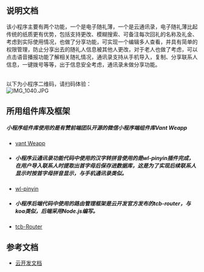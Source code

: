 

<a name="hvnnT"></a>
## 说明文档
该小程序主要有两个功能，一个是电子随礼薄，一个是云通讯录，电子随礼薄比起传统的纸质更有优势，包括支持更改、模糊搜索、可备注每次回礼的名称及礼金、	考虑到实际使用情况，也做了分享功能，可实现一个编辑多人查看，并具有简单的权限管理，防止分享出去的随礼人信息被其他人更改，对于老人也做了考虑，可以点击语音播报功能了解相关随礼情况，通讯录支持从手机导入，复制、分享联系人信息，一键拨号等等，出于信息安全考虑，通讯录未做分享功能。<br />​

以下为小程序二维码，请扫码体验：<br />![IMG_1040.JPG](https://cdn.nlark.com/yuque/0/2021/jpeg/1159653/1628926725567-f7baa423-16b2-480c-8ba2-48aa4d523dbf.jpeg#clientId=ua3d1d73c-b337-4&from=paste&height=258&id=uf8c2028e&margin=%5Bobject%20Object%5D&name=IMG_1040.JPG&originHeight=258&originWidth=258&originalType=binary&ratio=1&size=33645&status=done&style=none&taskId=uf9ba6cf2-4975-4f42-bfa8-53b7b561976&width=258)<br />


## 所用组件库及框架
  ##### 小程序组件库使用的是有赞前端团队开源的微信小程序端组件库Vant Weapp
- [vant Weapp](https://vant-contrib.gitee.io/vant-weapp/#/home)
- 
  ##### 小程序云通讯录功能代码中使用的汉字转拼音使用的是wl-pinyin插件完成，在用户导入联系人时提取出首字母后保存进数据库，这是为了实现后续联系人显示时按首字母拼音显示，与手机通讯录类似。
- [wl-pinyin](https://www.npmjs.com/package/wl-pinyin)
- 
  ##### 小程序后端代码中使用的路由管理框架是云开发官方发布的tcb-router，与koa类似，后端采用Node.js编写。
- [tcb-Router](https://github.com/TencentCloudBase/tcb-router)


## 参考文档

- [云开发文档](https://developers.weixin.qq.com/miniprogram/dev/wxcloud/basis/getting-started.html)


